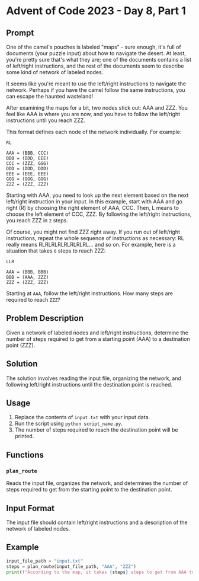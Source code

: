 # Advent of Code 2023 - Day 8, Part 1

## Prompt
One of the camel's pouches is labeled "maps" - sure enough, it's full of documents (your puzzle input) about how to navigate the desert. At least, you're pretty sure that's what they are; one of the documents contains a list of left/right instructions, and the rest of the documents seem to describe some kind of network of labeled nodes.

It seems like you're meant to use the left/right instructions to navigate the network. Perhaps if you have the camel follow the same instructions, you can escape the haunted wasteland!

After examining the maps for a bit, two nodes stick out: AAA and ZZZ. You feel like AAA is where you are now, and you have to follow the left/right instructions until you reach ZZZ.

This format defines each node of the network individually. For example:
```
RL

AAA = (BBB, CCC)
BBB = (DDD, EEE)
CCC = (ZZZ, GGG)
DDD = (DDD, DDD)
EEE = (EEE, EEE)
GGG = (GGG, GGG)
ZZZ = (ZZZ, ZZZ)
```
Starting with AAA, you need to look up the next element based on the next left/right instruction in your input. In this example, start with AAA and go right (R) by choosing the right element of AAA, CCC. Then, L means to choose the left element of CCC, ZZZ. By following the left/right instructions, you reach ZZZ in `2` steps.

Of course, you might not find ZZZ right away. If you run out of left/right instructions, repeat the whole sequence of instructions as necessary: RL really means RLRLRLRLRLRLRLRL... and so on. For example, here is a situation that takes `6` steps to reach ZZZ:
```
LLR

AAA = (BBB, BBB)
BBB = (AAA, ZZZ)
ZZZ = (ZZZ, ZZZ)
```
Starting at `AAA`, follow the left/right instructions. How many steps are required to reach `ZZZ`?

## Problem Description

Given a network of labeled nodes and left/right instructions, determine the number of steps required to get from a starting point (AAA) to a destination point (ZZZ).

## Solution

The solution involves reading the input file, organizing the network, and following left/right instructions until the destination point is reached.

## Usage

1. Replace the contents of `input.txt` with your input data.
2. Run the script using `python script_name.py`.
3. The number of steps required to reach the destination point will be printed.

## Functions

### `plan_route`

Reads the input file, organizes the network, and determines the number of steps required to get from the starting point to the destination point.

## Input Format

The input file should contain left/right instructions and a description of the network of labeled nodes.

## Example

```python
input_file_path = "input.txt"
steps = plan_route(input_file_path, "AAA", "ZZZ")
print(f"According to the map, it takes {steps} steps to get from AAA to ZZZ")
```
